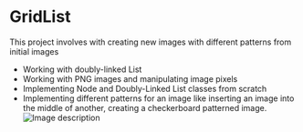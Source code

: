 # GridList

This project involves with creating new images with different patterns from initial images

* Working with doubly-linked List
* Working with PNG images and manipulating image pixels
* Implementing Node and Doubly-Linked List classes from scratch
* Implementing different patterns for an image like inserting an image into the middle of another, creating
  a checkerboard patterned image.
  ![Image description](https://www.students.cs.ubc.ca/~cs-221/2019W2/mps/p1/gsh-list.png)
